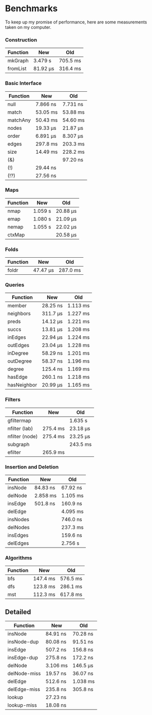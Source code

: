 # Benchmarks

To keep up my promise of performance, here are some measurements taken on my
computer.

### Construction

| Function      | New       | Old       |
|---------------|-----------|-----------|
| mkGraph       | 3.479  s  | 705.5 ms  |
| fromList      | 81.92 μs  | 316.4 ms  |

### Basic Interface

| Function      | New       | Old       |
|---------------|-----------|-----------|
| null          | 7.866 ns  | 7.731 ns  |
| match         | 53.05 ms  | 53.88 ms  |
| matchAny      | 50.43 ms  | 54.60 ms  |
| nodes         | 19.33 μs  | 21.87 μs  |
| order         | 6.891 μs  | 8.307 μs  |
| edges         | 297.8 ms  | 203.3 ms  |
| size          | 14.49 ms  | 228.2 ms  |
| (&)           |           | 97.20 ns  |
| (!)           | 29.44 ns  |           |
| (!?)          | 27.56 ns  |           |

### Maps

| Function      | New       | Old       |
|---------------|-----------|-----------|
| nmap          | 1.059  s  | 20.88 μs  |
| emap          | 1.080  s  | 21.09 μs  |
| nemap         | 1.055  s  | 22.02 μs  |
| ctxMap        |           | 20.58 μs  |

### Folds

| Function      | New       | Old       |
|---------------|-----------|-----------|
| foldr         | 47.47 μs  | 287.0 ms  |

### Queries

| Function      | New       | Old       |
|---------------|-----------|-----------|
| member        | 28.25 ns  | 1.113 ms  |
| neighbors     | 311.7 μs  | 1.227 ms  |
| preds         | 14.12 μs  | 1.221 ms  |
| succs         | 13.81 μs  | 1.208 ms  |
| inEdges       | 22.94 μs  | 1.224 ms  |
| outEdges      | 23.04 μs  | 1.228 ms  |
| inDegree      | 58.29 ns  | 1.201 ms  |
| outDegree     | 58.37 ns  | 1.196 ms  |
| degree        | 125.4 ns  | 1.169 ms  |
| hasEdge       | 260.1 ns  | 1.218 ms  |
| hasNeighbor   | 20.99 μs  | 1.165 ms  |

### Filters

| Function      | New       | Old       |
|---------------|-----------|-----------|
| gfiltermap    |           | 1.635  s  |
| nfilter (lab) | 275.4 ms  | 23.18 μs  |
| nfilter (node)| 275.4 ms  | 23.25 μs  |
| subgraph      |           | 243.5 ms  |
| efilter       | 265.9 ms  |           |

### Insertion and Deletion

| Function      | New       | Old       |
|---------------|-----------|-----------|
| insNode       | 84.83 ns  | 67.92 ns  |
| delNode       | 2.858 ms  | 1.105 ms  |
| insEdge       | 501.8 ns  | 160.9 ns  |
| delEdge       |           | 4.095 ms  |
| insNodes      |           | 746.0 ns  |
| delNodes      |           | 237.3 ms  |
| insEdges      |           | 159.6 ns  |
| delEdges      |           | 2.756  s  |

### Algorithms

| Function      | New       | Old       |
|---------------|-----------|-----------|
| bfs           | 147.4 ms  | 576.5 ms  |
| dfs           | 123.8 ms  | 286.1 ms  |
| mst           | 112.3 ms  | 617.8 ms  |

## Detailed

| Function      | New       | Old       |
|---------------|-----------|-----------|
| insNode       | 84.91 ns  | 70.28 ns  |
| insNode-dup   | 80.08 ns  | 91.51 ns  |
| insEdge       | 507.2 ns  | 156.8 ns  |
| insEdge-dup   | 275.8 ns  | 172.2 ns  |
| delNode       | 3.106 ms  | 146.5 μs  |
| delNode-miss  | 19.57 ns  | 36.07 ns  |
| delEdge       | 512.6 ns  | 1.038 ms  |
| delEdge-miss  | 235.8 ns  | 305.8 ns  |
| lookup        | 27.23 ns  |           |
| lookup-miss   | 18.08 ns  |           |


